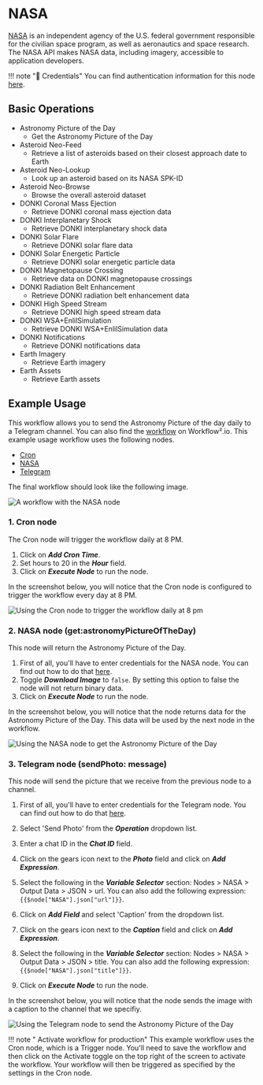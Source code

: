 # NASA

[NASA](https://nasa.gov/) is an independent agency of the U.S. federal government responsible for the civilian space program, as well as aeronautics and space research. The NASA API makes NASA data, including imagery, accessible to application developers.

!!! note "🔑 Credentials"
    You can find authentication information for this node [here](/workflow/integrations/credentials/nasa/).


## Basic Operations

* Astronomy Picture of the Day
    * Get the Astronomy Picture of the Day
* Asteroid Neo-Feed
    * Retrieve a list of asteroids based on their closest approach date to Earth
* Asteroid Neo-Lookup
    * Look up an asteroid based on its NASA SPK-ID
* Asteroid Neo-Browse
    * Browse the overall asteroid dataset
* DONKI Coronal Mass Ejection
    * Retrieve DONKI coronal mass ejection data
* DONKI Interplanetary Shock
    * Retrieve DONKI interplanetary shock data
* DONKI Solar Flare
    * Retrieve DONKI solar flare data
* DONKI Solar Energetic Particle
    * Retrieve DONKI solar energetic particle data
* DONKI Magnetopause Crossing
    * Retrieve data on DONKI magnetopause crossings
* DONKI Radiation Belt Enhancement
    * Retrieve DONKI radiation belt enhancement data
* DONKI High Speed Stream
    * Retrieve DONKI high speed stream data
* DONKI WSA+EnlilSimulation
    * Retrieve DONKI WSA+EnlilSimulation data
* DONKI Notifications
    * Retrieve DONKI notifications data
* Earth Imagery
    * Retrieve Earth imagery
* Earth Assets
    * Retrieve Earth assets

## Example Usage

This workflow allows you to send the Astronomy Picture of the day daily to a Telegram channel. You can also find the [workflow](https://WF².io/workflows/828) on Workflow².io. This example usage workflow uses the following nodes.
- [Cron](/workflow/integrations/core-nodes/workflow-nodes-base.cron/)
- [NASA]()
- [Telegram](/workflow/integrations/nodes/workflow-nodes-base.telegram/)

The final workflow should look like the following image.

![A workflow with the NASA node](/_images/integrations/nodes/nasa/workflow.png)

### 1. Cron node

The Cron node will trigger the workflow daily at 8 PM.

1. Click on ***Add Cron Time***.
2. Set hours to 20 in the ***Hour*** field.
3. Click on ***Execute Node*** to run the node.

In the screenshot below, you will notice that the Cron node is configured to trigger the workflow every day at 8 PM.

![Using the Cron node to trigger the workflow daily at 8 pm](/_images/integrations/nodes/nasa/cron_node.png)

### 2. NASA node (get:astronomyPictureOfTheDay)

This node will return the Astronomy Picture of the Day.

1. First of all, you'll have to enter credentials for the NASA node. You can find out how to do that [here](/workflow/integrations/credentials/nasa/).
2. Toggle ***Download Image*** to `false`. By setting this option to false the node will not return binary data.
2. Click on ***Execute Node*** to run the node.

In the screenshot below, you will notice that the node returns data for the Astronomy Picture of the Day. This data will be used by the next node in the workflow.

![Using the NASA node to get the Astronomy Picture of the Day](/_images/integrations/nodes/nasa/nasa_node.png)

### 3. Telegram node (sendPhoto: message)

This node will send the picture that we receive from the previous node to a channel.

1. First of all, you'll have to enter credentials for the Telegram node. You can find out how to do that [here](/workflow/integrations/credentials/telegram/).
2. Select 'Send Photo' from the ***Operation*** dropdown list.
3. Enter a chat ID in the ***Chat ID*** field.
4. Click on the gears icon next to the ***Photo*** field and click on ***Add Expression***.

5. Select the following in the ***Variable Selector*** section: Nodes > NASA > Output Data > JSON > url. You can also add the following expression: `{{$node["NASA"].json["url"]}}`.
6. Click on ***Add Field*** and select 'Caption' from the dropdown list.
7. Click on the gears icon next to the ***Caption*** field and click on ***Add Expression***.
8. Select the following in the ***Variable Selector*** section: Nodes > NASA > Output Data > JSON > title. You can also add the following expression: `{{$node["NASA"].json["title"]}}`.
9. Click on ***Execute Node*** to run the node.


In the screenshot below, you will notice that the node sends the image with a caption to the channel that we specifiy.

![Using the Telegram node to send the Astronomy Picture of the Day](/_images/integrations/nodes/nasa/telegram_node.png)

!!! note " Activate workflow for production"
    This example workflow uses the Cron node, which is a Trigger node. You'll need to save the workflow and then click on the Activate toggle on the top right of the screen to activate the workflow. Your workflow will then be triggered as specified by the settings in the Cron node.

